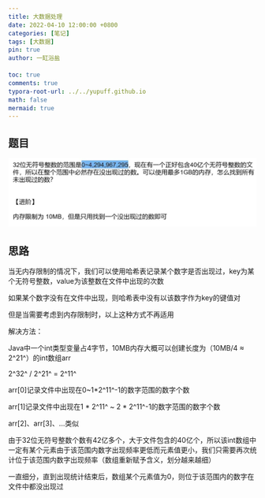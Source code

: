 ```yaml
---
title: 大数据处理
date: 2022-04-10 12:00:00 +0800
categories: [笔记]
tags: [大数据]
pin: true
author: 一缸浴盐

toc: true
comments: true
typora-root-url: ../../yupuff.github.io
math: false
mermaid: true
---
```


## 题目

<img src="/assets/blog_res/2022-04-10-大数据处理.assets/40亿数据.jpg" style="zoom:50%;" />

## 思路

当无内存限制的情况下，我们可以使用哈希表记录某个数字是否出现过，key为某个无符号整数，value为该整数在文件中出现的次数

如果某个数字没有在文件中出现，则哈希表中没有以该数字作为key的键值对

但是当需要考虑到内存限制时，以上这种方式不再适用

解决方法：

Java中一个int类型变量占4字节，10MB内存大概可以创建长度为（10MB/4 ≈ 2^21^）的int数组arr

2^32^ / 2^21^ = 2^11^

arr[0]记录文件中出现在0~1*2^11^-1的数字范围的数字个数

arr[1]记录文件中出现在1 * 2^11^ ~ 2 * 2^11^-1的数字范围的数字个数

arr[2]、arr[3]、...类似

由于32位无符号整数个数有42亿多个，大于文件包含的40亿个，所以该int数组中一定有某个元素由于该范围内数字出现频率更低而元素值更小，我们只需要再次统计位于该范围内数字出现频率（数组重新赋予含义，划分越来越细）

一直细分，直到出现统计结束后，数组某个元素值为0，则位于该范围内的数字在文件中都没出现过


